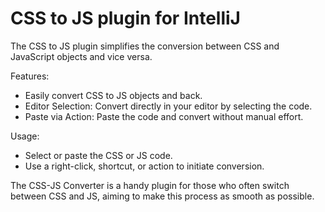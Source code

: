 # CSS to JS plugin for IntelliJ

<!-- Plugin description -->
The CSS to JS plugin simplifies the conversion between CSS and JavaScript objects and vice versa.

Features:

- Easily convert CSS to JS objects and back.
- Editor Selection: Convert directly in your editor by selecting the code.
- Paste via Action: Paste the code and convert without manual effort.

Usage:

- Select or paste the CSS or JS code.
- Use a right-click, shortcut, or action to initiate conversion.

The CSS-JS Converter is a handy plugin for those who often switch between CSS and JS, aiming to make
this process as smooth as possible.
<!-- Plugin description end -->
